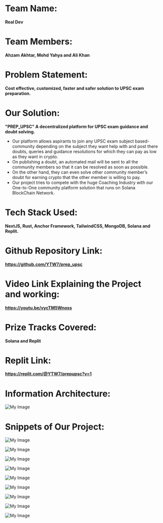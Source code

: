 # Team Name: 
**Real Dev**
# Team Members: 
**Ahzam Akhtar, Mohd Yahya and Ali Khan**
# Problem Statement: 
**Cost effective, customized, faster and safer solution to UPSC exam preparation.**
# Our Solution: 
**"PREP_UPSC" A decentralized platform for UPSC exam guidance and doubt solving.**
* Our platform allows aspirants to join any UPSC exam subject based-community depending on the subject they want help with and post there doubts, queries and guidance resolutions for which they can pay as low as they want in crypto.
* On publishing a doubt, an automated mail will be sent to all the community members so that it can be resolved as soon as possible.
* On the other hand, they can even solve other community member’s doubt for earning crypto that the other member is willing to pay. 
* Our project tries to compete with the huge Coaching Industry with our One-to-One community platform solution that runs on Solana BlockChain Network.
# Tech Stack Used: 
**NextJS, Rust, Anchor Framework, TailwindCSS, MongoDB, Solana and Replit.**
# Github Repository Link:
**https://github.com/YTW7/prep_upsc**
# Video Link Explaining the Project and working: 
**https://youtu.be/vycTM5Wnoss**
# Prize Tracks Covered: 
**Solana and Replit**
# Replit Link:
**https://replit.com/@YTW7/prepupsc?v=1**
# Information Architecture:
![My Image](FRONT-END/project_images/img.png)

# Snippets of Our Project:
![My Image](FRONT-END/project_images/image1.png)

![My Image](FRONT-END/project_images/one.png)

![My Image](FRONT-END/project_images/two.png)

![My Image](FRONT-END/project_images/three.png)

![My Image](FRONT-END/project_images/four.png)

![My Image](FRONT-END/project_images/five.png)

![My Image](FRONT-END/project_images/six.png)

![My Image](FRONT-END/project_images/seven.png)

![My Image](FRONT-END/project_images/eight.png)

